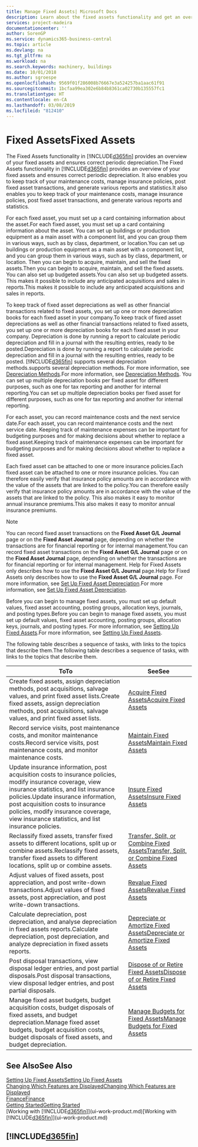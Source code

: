 ```yaml
---
title: Manage Fixed Assets| Microsoft Docs
description: Learn about the fixed assets functionality and get an overview of how to work with fixed assets.
services: project-madeira
documentationcenter: ''
author: SorenGP
ms.service: dynamics365-business-central
ms.topic: article
ms.devlang: na
ms.tgt_pltfrm: na
ms.workload: na
ms.search.keywords: machinery, buildings
ms.date: 10/01/2018
ms.author: sgroespe
ms.openlocfilehash: 9569f01f286008b76667e3a524257ba1aac61f91
ms.sourcegitcommit: 1bcfaa99ea302e6b84b8361ca02730b135557fc1
ms.translationtype: HT
ms.contentlocale: en-CA
ms.lasthandoff: 03/08/2019
ms.locfileid: "812410"
---
```

# <a name="fixed-assets"></a><span data-ttu-id="e02d9-103">Fixed Assets</span><span class="sxs-lookup"><span data-stu-id="e02d9-103">Fixed Assets</span></span>
<span data-ttu-id="e02d9-104">The Fixed Assets functionality in [!INCLUDE[d365fin](includes/d365fin_md.md)] provides an overview of your fixed assets and ensures correct periodic depreciation.</span><span class="sxs-lookup"><span data-stu-id="e02d9-104">The Fixed Assets functionality in [!INCLUDE[d365fin](includes/d365fin_md.md)] provides an overview of your fixed assets and ensures correct periodic depreciation.</span></span> <span data-ttu-id="e02d9-105">It also enables you to keep track of your maintenance costs, manage insurance policies, post fixed asset transactions, and generate various reports and statistics.</span><span class="sxs-lookup"><span data-stu-id="e02d9-105">It also enables you to keep track of your maintenance costs, manage insurance policies, post fixed asset transactions, and generate various reports and statistics.</span></span>

<span data-ttu-id="e02d9-106">For each fixed asset, you must set up a card containing information about the asset.</span><span class="sxs-lookup"><span data-stu-id="e02d9-106">For each fixed asset, you must set up a card containing information about the asset.</span></span> <span data-ttu-id="e02d9-107">You can set up buildings or production equipment as a main asset with a component list, and you can group them in various ways, such as by class, department, or location.</span><span class="sxs-lookup"><span data-stu-id="e02d9-107">You can set up buildings or production equipment as a main asset with a component list, and you can group them in various ways, such as by class, department, or location.</span></span> <span data-ttu-id="e02d9-108">Then you can begin to acquire, maintain, and sell the fixed assets.</span><span class="sxs-lookup"><span data-stu-id="e02d9-108">Then you can begin to acquire, maintain, and sell the fixed assets.</span></span> <span data-ttu-id="e02d9-109">You can also set up budgeted assets.</span><span class="sxs-lookup"><span data-stu-id="e02d9-109">You can also set up budgeted assets.</span></span> <span data-ttu-id="e02d9-110">This makes it possible to include any anticipated acquisitions and sales in reports.</span><span class="sxs-lookup"><span data-stu-id="e02d9-110">This makes it possible to include any anticipated acquisitions and sales in reports.</span></span>

<span data-ttu-id="e02d9-111">To keep track of fixed asset depreciations as well as other financial transactions related to fixed assets, you set up one or more depreciation books for each fixed asset in your company.</span><span class="sxs-lookup"><span data-stu-id="e02d9-111">To keep track of fixed asset depreciations as well as other financial transactions related to fixed assets, you set up one or more depreciation books for each fixed asset in your company.</span></span> <span data-ttu-id="e02d9-112">Depreciation is done by running a report to calculate periodic depreciation and fill in a journal with the resulting entries, ready to be posted.</span><span class="sxs-lookup"><span data-stu-id="e02d9-112">Depreciation is done by running a report to calculate periodic depreciation and fill in a journal with the resulting entries, ready to be posted.</span></span> [!INCLUDE[d365fin](includes/d365fin_md.md)] <span data-ttu-id="e02d9-113">supports several depreciation methods.</span><span class="sxs-lookup"><span data-stu-id="e02d9-113">supports several depreciation methods.</span></span> <span data-ttu-id="e02d9-114">For more information, see [Depreciation Methods](fa-depreciation-methods.md).</span><span class="sxs-lookup"><span data-stu-id="e02d9-114">For more information, see [Depreciation Methods](fa-depreciation-methods.md).</span></span> <span data-ttu-id="e02d9-115">You can set up multiple depreciation books per fixed asset for different purposes, such as one for tax reporting and another for internal reporting.</span><span class="sxs-lookup"><span data-stu-id="e02d9-115">You can set up multiple depreciation books per fixed asset for different purposes, such as one for tax reporting and another for internal reporting.</span></span>

<span data-ttu-id="e02d9-116">For each asset, you can record maintenance costs and the next service date.</span><span class="sxs-lookup"><span data-stu-id="e02d9-116">For each asset, you can record maintenance costs and the next service date.</span></span> <span data-ttu-id="e02d9-117">Keeping track of maintenance expenses can be important for budgeting purposes and for making decisions about whether to replace a fixed asset.</span><span class="sxs-lookup"><span data-stu-id="e02d9-117">Keeping track of maintenance expenses can be important for budgeting purposes and for making decisions about whether to replace a fixed asset.</span></span>

<span data-ttu-id="e02d9-118">Each fixed asset can be attached to one or more insurance policies.</span><span class="sxs-lookup"><span data-stu-id="e02d9-118">Each fixed asset can be attached to one or more insurance policies.</span></span> <span data-ttu-id="e02d9-119">You can therefore easily verify that insurance policy amounts are in accordance with the value of the assets that are linked to the policy.</span><span class="sxs-lookup"><span data-stu-id="e02d9-119">You can therefore easily verify that insurance policy amounts are in accordance with the value of the assets that are linked to the policy.</span></span> <span data-ttu-id="e02d9-120">This also makes it easy to monitor annual insurance premiums.</span><span class="sxs-lookup"><span data-stu-id="e02d9-120">This also makes it easy to monitor annual insurance premiums.</span></span>

> [!NOTE]  
>   <span data-ttu-id="e02d9-121">You can record fixed asset transactions on the **Fixed Asset G/L Journal** page or on the **Fixed Asset Journal** page, depending on whether the transactions are for financial reporting or for internal management.</span><span class="sxs-lookup"><span data-stu-id="e02d9-121">You can record fixed asset transactions on the **Fixed Asset G/L Journal** page or on the **Fixed Asset Journal** page, depending on whether the transactions are for financial reporting or for internal management.</span></span> <span data-ttu-id="e02d9-122">Help for Fixed Assets only describes how to use the **Fixed Asset G/L Journal** page.</span><span class="sxs-lookup"><span data-stu-id="e02d9-122">Help for Fixed Assets only describes how to use the **Fixed Asset G/L Journal** page.</span></span> <span data-ttu-id="e02d9-123">For more information, see [Set Up Fixed Asset Depreciation](fa-how-setup-depreciation.md).</span><span class="sxs-lookup"><span data-stu-id="e02d9-123">For more information, see [Set Up Fixed Asset Depreciation](fa-how-setup-depreciation.md).</span></span>

<span data-ttu-id="e02d9-124">Before you can begin to manage fixed assets, you must set up default values, fixed asset accounting, posting groups, allocation keys, journals, and posting types.</span><span class="sxs-lookup"><span data-stu-id="e02d9-124">Before you can begin to manage fixed assets, you must set up default values, fixed asset accounting, posting groups, allocation keys, journals, and posting types.</span></span> <span data-ttu-id="e02d9-125">For more information, see [Setting Up Fixed Assets](fa-setup.md).</span><span class="sxs-lookup"><span data-stu-id="e02d9-125">For more information, see [Setting Up Fixed Assets](fa-setup.md).</span></span>

<span data-ttu-id="e02d9-126">The following table describes a sequence of tasks, with links to the topics that describe them.</span><span class="sxs-lookup"><span data-stu-id="e02d9-126">The following table describes a sequence of tasks, with links to the topics that describe them.</span></span>

| <span data-ttu-id="e02d9-127">To</span><span class="sxs-lookup"><span data-stu-id="e02d9-127">To</span></span> | <span data-ttu-id="e02d9-128">See</span><span class="sxs-lookup"><span data-stu-id="e02d9-128">See</span></span> |
| --- | --- |
| <span data-ttu-id="e02d9-129">Create fixed assets, assign depreciation methods, post acquisitions, salvage values, and print fixed asset lists.</span><span class="sxs-lookup"><span data-stu-id="e02d9-129">Create fixed assets, assign depreciation methods, post acquisitions, salvage values, and print fixed asset lists.</span></span> |[<span data-ttu-id="e02d9-130">Acquire Fixed Assets</span><span class="sxs-lookup"><span data-stu-id="e02d9-130">Acquire Fixed Assets</span></span>](fa-how-acquire.md) |
| <span data-ttu-id="e02d9-131">Record service visits, post maintenance costs, and monitor maintenance costs.</span><span class="sxs-lookup"><span data-stu-id="e02d9-131">Record service visits, post maintenance costs, and monitor maintenance costs.</span></span> |[<span data-ttu-id="e02d9-132">Maintain Fixed Assets</span><span class="sxs-lookup"><span data-stu-id="e02d9-132">Maintain Fixed Assets</span></span>](fa-how-maintain.md) |
| <span data-ttu-id="e02d9-133">Update insurance information, post acquisition costs to insurance policies, modify insurance coverage, view insurance statistics, and list insurance policies.</span><span class="sxs-lookup"><span data-stu-id="e02d9-133">Update insurance information, post acquisition costs to insurance policies, modify insurance coverage, view insurance statistics, and list insurance policies.</span></span> |[<span data-ttu-id="e02d9-134">Insure Fixed Assets</span><span class="sxs-lookup"><span data-stu-id="e02d9-134">Insure Fixed Assets</span></span>](fa-how-insure.md) |
| <span data-ttu-id="e02d9-135">Reclassify fixed assets, transfer fixed assets to different locations, split up or combine assets.</span><span class="sxs-lookup"><span data-stu-id="e02d9-135">Reclassify fixed assets, transfer fixed assets to different locations, split up or combine assets.</span></span> |[<span data-ttu-id="e02d9-136">Transfer, Split, or Combine Fixed Assets</span><span class="sxs-lookup"><span data-stu-id="e02d9-136">Transfer, Split, or Combine Fixed Assets</span></span>](fa-how-trans-split-combine.md) |
| <span data-ttu-id="e02d9-137">Adjust values of fixed assets, post appreciation, and post write-down transactions.</span><span class="sxs-lookup"><span data-stu-id="e02d9-137">Adjust values of fixed assets, post appreciation, and post write-down transactions.</span></span> |[<span data-ttu-id="e02d9-138">Revalue Fixed Assets</span><span class="sxs-lookup"><span data-stu-id="e02d9-138">Revalue Fixed Assets</span></span>](fa-how-revalue.md) |
| <span data-ttu-id="e02d9-139">Calculate depreciation, post depreciation, and analyse depreciation in fixed assets reports.</span><span class="sxs-lookup"><span data-stu-id="e02d9-139">Calculate depreciation, post depreciation, and  analyze depreciation in fixed assets reports.</span></span> |[<span data-ttu-id="e02d9-140">Depreciate or Amortize Fixed Assets</span><span class="sxs-lookup"><span data-stu-id="e02d9-140">Depreciate or Amortize Fixed Assets</span></span>](fa-how-depreciate-amortize.md) |
| <span data-ttu-id="e02d9-141">Post disposal transactions, view disposal ledger entries, and post partial disposals.</span><span class="sxs-lookup"><span data-stu-id="e02d9-141">Post disposal transactions, view disposal ledger entries, and post partial disposals.</span></span> |[<span data-ttu-id="e02d9-142">Dispose of or Retire Fixed Assets</span><span class="sxs-lookup"><span data-stu-id="e02d9-142">Dispose of or Retire Fixed Assets</span></span>](fa-how-dispose-retire.md) |
| <span data-ttu-id="e02d9-143">Manage fixed asset budgets, budget acquisition costs, budget disposals of fixed assets, and budget depreciation.</span><span class="sxs-lookup"><span data-stu-id="e02d9-143">Manage fixed asset budgets, budget acquisition costs, budget disposals of fixed assets, and budget depreciation.</span></span> |[<span data-ttu-id="e02d9-144">Manage Budgets for Fixed Assets</span><span class="sxs-lookup"><span data-stu-id="e02d9-144">Manage Budgets for Fixed Assets</span></span>](fa-how-manage-budgets.md) |

## <a name="see-also"></a><span data-ttu-id="e02d9-145">See Also</span><span class="sxs-lookup"><span data-stu-id="e02d9-145">See Also</span></span>
[<span data-ttu-id="e02d9-146">Setting Up Fixed Assets</span><span class="sxs-lookup"><span data-stu-id="e02d9-146">Setting Up Fixed Assets</span></span>](fa-setup.md)  
[<span data-ttu-id="e02d9-147">Changing Which Features are Displayed</span><span class="sxs-lookup"><span data-stu-id="e02d9-147">Changing Which Features are Displayed</span></span>](ui-experiences.md)  
[<span data-ttu-id="e02d9-148">Finance</span><span class="sxs-lookup"><span data-stu-id="e02d9-148">Finance</span></span>](finance.md)  
[<span data-ttu-id="e02d9-149">Getting Started</span><span class="sxs-lookup"><span data-stu-id="e02d9-149">Getting Started</span></span>](product-get-started.md)  
<span data-ttu-id="e02d9-150">[Working with [!INCLUDE[d365fin](includes/d365fin_md.md)]](ui-work-product.md)</span><span class="sxs-lookup"><span data-stu-id="e02d9-150">[Working with [!INCLUDE[d365fin](includes/d365fin_md.md)]](ui-work-product.md)</span></span>

## [!INCLUDE[d365fin](includes/free_trial_md.md)]  
 
